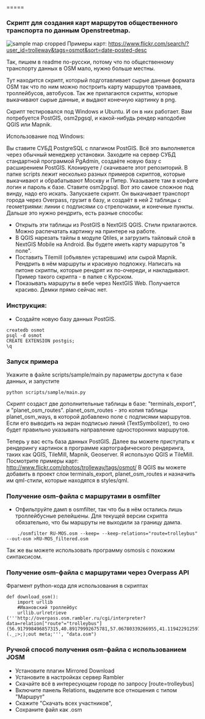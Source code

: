 =====
### Скрипт для создания карт маршрутов общественного транспорта по данным Openstreetmap.
![sample map cropped](http://img-fotki.yandex.ru/get/9480/2107165.62/0_95e88_130b928c_orig)
Примеры карт: https://www.flickr.com/search/?user_id=trolleway&tags=osmot&sort=date-posted-desc

Так, пишем в readme по-русски, потому что по общественному транспорту данных в OSM мало, нужно больше местны.

Тут находится скрипт, который подготавливает сырые данные формата OSM так что по ним можно построить карту маршрутов трамваев, троллейбусов, автобусов. Так же прилагаются скрипты, которые выкачивают сырые данные, и выдают конечную картинку в png.

Скрипт тестировался под Windows и Ubuntu. И он в них работает. 
Вам потребуется PostGIS, osm2pgsql, и какой-нибудь рендер наподобие QGIS или Mapnik.

Использование под Windows:

Вы ставите СУБД PostgreSQL с плагином PostGIS. Всё это выполняется через обычный менеджер установки.
Заходите на сервер СУБД стандартной программой PgAdmin, создаёте новую базу с расширением PostGIS.
Клонируете / скачиваете этот репозиторий. В папке scripts лежит несколько разных примеров скриптов, которые выкачивают и обрабатывают Москву и Питер. 
Указываете там в конфиге логин и пароль к базе.
Ставите osm2pgsql. Вот это самое сложное под винду, надо его искать.
Запускаете скрипт. Он выкачивает транспорт города через Overpass, грузит в базу, и создаёт в ней 2 таблицы с геометриями: линии с подписями со стрелочками, и конечные пункты. 
Дальше это нужно рендрить, есть разные способы:

- Открыть эти таблицы из PostGIS в NextGIS QGIS. Стили прилагаются. Можно распечатать картинку на принтере на работе.
- В QGIS нарезать тайлы в модуле Qtiles, и загрузить тайловый слой в NextGIS Mobile на Android. Вы будете иметь карту маршрутов "в поле".
- Поставить Tilemill (объявлен устаревшим) или сырой Mapnik. Рендрить в нём маршруты и красивую подложку. Написать на питоне скрипты, которые рендрят их по-очереди, и накладывают. Пример такого скрипта - в папке с Курском.
- Показывать маршруты в вебе через NextGIS Web. Получается красиво. Демки прямо сейчас нет.

### Инструкция:

* Создайте новую базу данных PostGIS.
```
createdb osmot
psql -d osmot
CREATE EXTENSION postgis;
\q
```

### Запуск примера
Укажите в файле scripts/sample/main.py параметры доступа к базе данных, и запустите 
```
python scripts/sample/main.py
```
Скрипт создаст две дополнительные таблицы в базе: "terminals_export", и "planet_osm_routes". 
planet_osm_routes - это копия таблицы planet_osm_ways, в которой добавлено поле с подписями маршрутов. Если его выводить на экран подписью линий (TextSymbolizer), то оно будет правильно указывать направление односторонних маршрутов. 

Теперь у вас есть база данных PostGIS. Далее вы можете приступать к рендерингу картинок в программе картографического рендеринга, таких как QGIS, TileMill, Mapnik, Geoserver. Я использую QGIS и TileMill. Посмотрите примеры карт: http://www.flickr.com/photos/trolleway/tags/osmot/
В QGIS вы можете добавить в проект слои terminals_export, planet_osm_routes и назначить им qml-стили, которые находятся в styles/qml.



### Получение osm-файла с маршрутами в osmfilter
* Отфильтруйте дамп в osmfilter, так что бы в нём остались лишь троллейбусные релейшены. Для текущей версии скрипта обязательно, что бы маршруты не выходили за границу дампа. 
```
    ./osmfilter RU-MOS.osm --keep= --keep-relations="route=trolleybus" --out-osm >RU-MOS_filtered.osm
```
Так же вы можете использовать программу osmosis с похожим синтаксисом.

### Получение osm-файла с маршрутами через Overpass API
Фрагмент python-кода для использования в скриптах
```
def download_osm():
    import urllib
    #Ивановский троллейбус
    urllib.urlretrieve ('''http://overpass.osm.rambler.ru/cgi/interpreter?data=relation["route"="trolleybus"](56.917998496857315,40.89179992675781,57.06780339266955,41.119422912597656);(._;>;);out meta;''', "data.osm")

```


### Ручной способ получения osm-файла с использованием JOSM 
* Установите плагин Mirrored Download 
* Установите в настройках сервер Rambler
* Скачайте всё в интересующем городе по запросу [route=trolleybus]
* Включите панель Relations, выделите все отношения с типом "Маршрут"
* Скажите "Скачать всех участников",
* Сохраните файл как .osm



